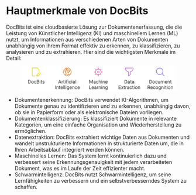 # Hauptmerkmale von DocBits

DocBits ist eine cloudbasierte Lösung zur Dokumentenerfassung, die die Leistung von Künstlicher Intelligenz (KI) und maschinellem Lernen (ML) nutzt, um Informationen aus verschiedenen Arten von Dokumenten unabhängig von ihrem Format effektiv zu erkennen, zu klassifizieren, zu analysieren und zu extrahieren. Hier sind die wichtigsten Merkmale im Detail:

<figure><img src="../../.gitbook/assets/napkin-selection.svg" alt=""><figcaption></figcaption></figure>

* Dokumentenerkennung: DocBits verwendet KI-Algorithmen, um Dokumente genau zu identifizieren und zu erkennen, unabhängig davon, ob sie in Papierform oder als elektronische Dateien vorliegen.
* Dokumentenklassifizierung: Es klassifiziert Dokumente in relevante Kategorien, um eine einfache Organisation und Wiederherstellung zu ermöglichen.
* Datenextraktion: DocBits extrahiert wichtige Daten aus Dokumenten und wandelt unstrukturierte Informationen in strukturierte Daten um, die in Ihren Arbeitsablauf integriert werden können.
* Maschinelles Lernen: Das System lernt kontinuierlich dazu und verbessert seine Erkennungsgenauigkeit mit jedem verarbeiteten Dokument, was es im Laufe der Zeit effizienter macht.
* Schwarmintelligenz: DocBits nutzt Schwarmintelligenz, um seine Lernfähigkeiten zu verbessern und ein selbstverbesserndes System zu schaffen.
